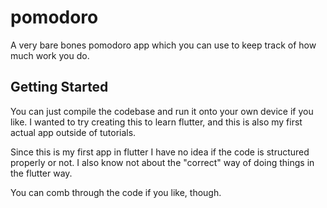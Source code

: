 # pomodoro
A very bare bones pomodoro app which you can use to keep track of how much work you do.

## Getting Started
You can just compile the codebase and run it onto your own device if you like.
I wanted to try creating this to learn flutter,
and this is also my first actual app outside of tutorials.

Since this is my first app in flutter I have no idea if the code is structured properly or not.
I also know not about the "correct" way of doing things in the flutter way.

You can comb through the code if you like, though.
